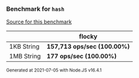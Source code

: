 ### Benchmark for `hash`

[Source for this benchmark](./benchmark.ts)

|     | flocky |
| --- | --- |
| 1KB String | **157,713 ops/sec (100.00%)** |
| 1MB String | **177 ops/sec (100.00%)** |

<sup>Generated at 2021-07-05 with Node.JS v16.4.1</sup>